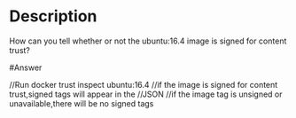 # Description
How can you tell whether or not the ubuntu:16.4 image is signed for content trust?

#Answer

//Run docker trust inspect ubuntu:16.4
//if the image is signed for content trust,signed tags will appear in the //JSON
//if the image tag is unsigned or unavailable,there will be no signed tags